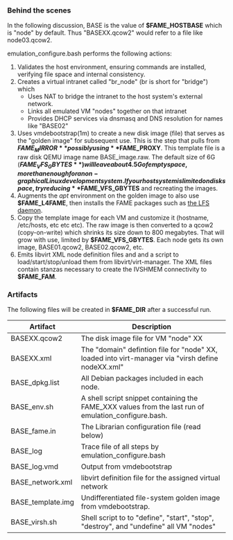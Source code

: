 ### Behind the scenes

In the following discussion, BASE is the value of **$FAME_HOSTBASE** which
is "node" by default.   Thus "BASEXX.qcow2" would refer to a file like
node03.qcow2.

emulation_configure.bash performs the following actions:

1. Validates the host environment, ensuring commands are installed, verifying file space and internal consistency.
1. Creates a virtual intranet called "br_node" (br is short for "bridge") which
    * Uses NAT to bridge the intranet to the host system's external network.
    * Links all emulated VM "nodes" together on that intranet
    * Provides DHCP services via dnsmasq and DNS resolution for names like "BASE02"
1. Uses vmdebootstrap(1m) to create a new disk image (file) that serves as
the "golden image" for subsequent use.  This is the step that pulls from
**$FAME_MIRROR** possibly using **$FAME_PROXY**. This template file is a
raw disk QEMU image name BASE_image.raw.  The default size of 6G
(**$FAME_VFS_GBYTES**)
will leave about 4.5 G of empty space, more than enough for a non-graphical
Linux development system.  If your host system is limited on disk space,
try reducing **$FAME_VFS_GBYTES** and recreating the images.
1. Augments the *apt* environment on the golden image to also use **$FAME_L4FAME**, then installs the FAME packages such as [the LFS daemon](Librarian.md).
1. Copy the template image for each VM and customize it (hostname, /etc/hosts,
etc etc etc).  The raw image is then converted to a qcow2 (copy-on-write) which shrinks its size down to 800 megabytes.  That will grow with use, limited by **$FAME_VFS_GBYTES**.  Each node gets its own image, BASE01.qcow2, BASE02.qcow2, etc.
1. Emits libvirt XML node definition files and and a script to load/start/stop/unload them from libvirt/virt-manager.  The XML files contain stanzas necessary to create the IVSHMEM connectivity to **$FAME_FAM**.

### Artifacts

The following files will be created in **$FAME_DIR** after a successful run.

| Artifact | Description |
|----------|-------------|
| BASEXX.qcow2 | The disk image file for VM "node" XX |
| BASEXX.xml | The "domain" defintion file for "node" XX, loaded into virt-manager via "virsh define nodeXX.xml" |
| BASE_dpkg.list | All Debian packages included in each node. |
| BASE_env.sh | A shell script snippet containing the FAME_XXX values from the last run of emulation_configure.bash. |
| BASE_fame.in | The Librarian configuration file (read below) |
| BASE_log | Trace file of all steps by emulation_configure.bash |
| BASE_log.vmd | Output from vmdebootstrap |
| BASE_network.xml | libvirt definition file for the assigned virtual network |
| BASE_template.img | Undifferentiated file-system golden image from vmdebootstrap. |
| BASE_virsh.sh | Shell script to to "define", "start", "stop", "destroy", and "undefine" all VM "nodes" |

